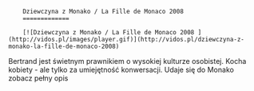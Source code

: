 
        Dziewczyna z Monako / La Fille de Monaco 2008 
        =============
        
        [![Dziewczyna z Monako / La Fille de Monaco 2008 ](http://vidos.pl/images/player.gif)](http://vidos.pl/dziewczyna-z-monako-la-fille-de-monaco-2008)
        
        
 Bertrand jest świetnym prawnikiem o wysokiej kulturze osobistej. Kocha kobiety - ale tylko za umiejętność konwersacji. Udaje się do Monako zobacz pełny opis
    